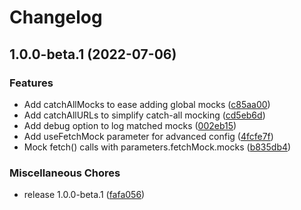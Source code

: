 # Changelog

## 1.0.0-beta.1 (2022-07-06)


### Features

* Add catchAllMocks to ease adding global mocks ([c85aa00](https://github.com/JohnAlbin/storybook-addon-fetch-mock/commit/c85aa0067eb59591376bd9363520525301b655a9))
* Add catchAllURLs to simplify catch-all mocking ([cd5eb6d](https://github.com/JohnAlbin/storybook-addon-fetch-mock/commit/cd5eb6dd162ae583c3f4218cf28d1b435106ae21))
* Add debug option to log matched mocks ([002eb15](https://github.com/JohnAlbin/storybook-addon-fetch-mock/commit/002eb15971d83baf977b80395a434a16d5bf9f58))
* Add useFetchMock parameter for advanced config ([4fcfe7f](https://github.com/JohnAlbin/storybook-addon-fetch-mock/commit/4fcfe7f138460f3a09db6e9f68ccf3c2817b9392))
* Mock fetch() calls with parameters.fetchMock.mocks ([b835db4](https://github.com/JohnAlbin/storybook-addon-fetch-mock/commit/b835db4450f4d2727eb29b07ed39bb52a201ed2b))


### Miscellaneous Chores

* release 1.0.0-beta.1 ([fafa056](https://github.com/JohnAlbin/storybook-addon-fetch-mock/commit/fafa056d92be711d4afc87c2ea3bc66a9322a9b6))
